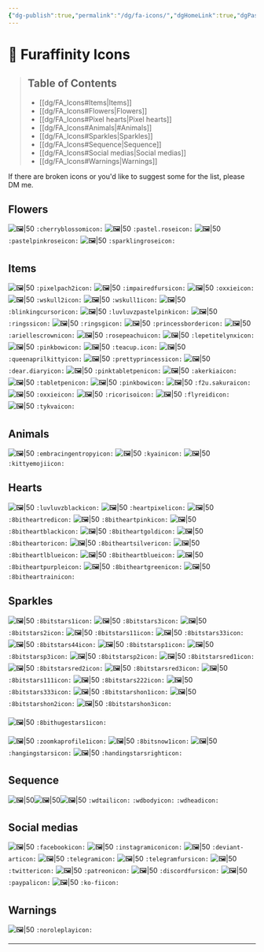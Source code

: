 ```yaml
---
{"dg-publish":true,"permalink":"/dg/fa-icons/","dgHomeLink":true,"dgPassFrontmatter":false}
---
```


# 🐾 Furaffinity Icons
> ## Table of Contents
> - [[dg/FA_Icons#Items|Items]]
> - [[dg/FA_Icons#Flowers|Flowers]]
> - [[dg/FA_Icons#Pixel hearts|Pixel hearts]]
> - [[dg/FA_Icons#Animals|#Animals]]
> - [[dg/FA_Icons#Sparkles|Sparkles]]
> - [[dg/FA_Icons#Sequence|Sequence]]
> - [[dg/FA_Icons#Social medias|Social medias]]
> - [[dg/FA_Icons#Warnings|Warnings]]

If there are broken icons or you'd like to suggest some for the list, please DM me.

## Flowers
![🖼|50](https://a.furaffinity.net/20010101/cherryblossom..gif) `:cherryblossomicon:`
![🖼|50](https://a.furaffinity.net/20010101/pastel.rose.gif) `:pastel.roseicon:`
![🖼|50](https://a.furaffinity.net/20010101/pastelpinkrose.gif) `:pastelpinkroseicon:`
![🖼|50](https://a.furaffinity.net/20010101/sparklingrose.gif) `:sparklingroseicon:`

## Items
![🖼|50](https://a.furaffinity.net/20010101/pixelpach2.gif) `:pixelpach2icon:`
![🖼|50](https://a.furaffinity.net/20010101/impairedfurs.gif) `:impairedfursicon:`
![🖼|50](https://a.furaffinity.net/20010101/oxxie.gif) `:oxxieicon:`
![🖼|50](https://a.furaffinity.net/20010101/wskull2.gif) `:wskull2icon:`
![🖼|50](https://a.furaffinity.net/20010101/wskull1.gif) `:wskull1icon:`
![🖼|50](https://a.furaffinity.net/20010101/blinkingcursor.gif) `:blinkingcursoricon:`
![🖼|50](https://a.furaffinity.net/20010101/luvluvzpastelpink.gif) `:luvluvzpastelpinkicon:`
![🖼|50](https://a.furaffinity.net/20010101/ringss.gif) `:ringssicon:`
![🖼|50](https://a.furaffinity.net/20010101/ringsg.gif) `:ringsgicon:`
![🖼|50](https://a.furaffinity.net/20010101/princessborder.gif) `:princessbordericon:`
![🖼|50](https://a.furaffinity.net/20010101/ariellescrown.gif) `:ariellescrownicon:`
![🖼|50](https://a.furaffinity.net/20010101/rosepeachu.gif) `:rosepeachuicon:`
![🖼|50](https://a.furaffinity.net/20010101/lepetitelynx.gif) `:lepetitelynxicon:`
![🖼|50](https://a.furaffinity.net/20010101/pinkbow.gif) `:pinkbowicon:`
![🖼|50](https://a.furaffinity.net/20010101/teacup..gif) `:teacup.icon:`
![🖼|50](https://a.furaffinity.net/20010101/queenaprilkitty.gif) `:queenaprilkittyicon:`
![🖼|50](https://a.furaffinity.net/20010101/prettyprincess..gif) `:prettyprincessicon:`
![🖼|50](https://a.furaffinity.net/20010101/dear.diary.gif) `:dear.diaryicon:`
![🖼|50](https://a.furaffinity.net/20010101/pinktabletpen.gif) `:pinktabletpenicon:`
![🖼|50](https://a.furaffinity.net/20010101/akerkia.gif) `:akerkiaicon:`
![🖼|50](https://a.furaffinity.net/20010101/tabletpen.gif) `:tabletpenicon:`
![🖼|50](https://a.furaffinity.net/20010101/pinkbow.gif) `:pinkbowicon:`
![🖼|50](https://a.furaffinity.net/20010101/f2u.sakura.gif) `:f2u.sakuraicon:`
![🖼|50](https://a.furaffinity.net/20010101/oxxie.gif) `:oxxieicon:`
![🖼|50](https://a.furaffinity.net/20010101/ricoriso.gif) `:ricorisoicon:`
![🖼|50](https://a.furaffinity.net/20010101/flyreid.gif) `:flyreidicon:`
![🖼|50](https://a.furaffinity.net/20010101/tykva.gif) `:tykvaicon:`

## Animals
![🖼|50](https://a.furaffinity.net/20010101/embracingentropy.gif) `:embracingentropyicon:`
![🖼|50](https://a.furaffinity.net/20010101/kyain.gif) `:kyainicon:`
![🖼|50](https://a.furaffinity.net/20010101/kittyemoji.gif) `:kittyemojiicon:`
## Hearts
![🖼|50](https://a.furaffinity.net/20010101/luvluvzblack.gif) `:luvluvzblackicon:`
![🖼|50](https://a.furaffinity.net/20010101/heartpixel.gif) `:heartpixelicon:`
![🖼|50](https://a.furaffinity.net/20010101/8bitheartred.gif) `:8bitheartredicon:`
![🖼|50](https://a.furaffinity.net/20010101/8bitheartpink.gif) `:8bitheartpinkicon:`
![🖼|50](https://a.furaffinity.net/20010101/8bitheartblack.gif) `:8bitheartblackicon:`
![🖼|50](https://a.furaffinity.net/20010101/8bitheartgold.gif) `:8bitheartgoldicon:`
![🖼|50](https://a.furaffinity.net/20010101/8bitheartor.gif) `:8bitheartoricon:`
![🖼|50](https://a.furaffinity.net/20010101/8bitheartsilver.gif) `:8bitheartsilvericon:`
![🖼|50](https://a.furaffinity.net/20010101/8bitheartlblue.gif) `:8bitheartlblueicon:`
![🖼|50](https://a.furaffinity.net/20010101/8bitheartblue.gif) `:8bitheartblueicon:`
![🖼|50](https://a.furaffinity.net/20010101/8bitheartpurple.gif) `:8bitheartpurpleicon:`
![🖼|50](https://a.furaffinity.net/20010101/8bitheartgreen.gif) `:8bitheartgreenicon:`
![🖼|50](https://a.furaffinity.net/20010101/8bitheartrain.gif) `:8bitheartrainicon:`

##  Sparkles
![🖼|50](https://a.furaffinity.net/20010101/8bitstars1.gif) `:8bitstars1icon:`
![🖼|50](https://a.furaffinity.net/20010101/8bitstars3.gif) `:8bitstars3icon:`
![🖼|50](https://a.furaffinity.net/20010101/8bitstars2.gif) `:8bitstars2icon:`
![🖼|50](https://a.furaffinity.net/20010101/8bitstars11.gif) `:8bitstars11icon:`
![🖼|50](https://a.furaffinity.net/20010101/8bitstars33.gif) `:8bitstars33icon:`
![🖼|50](https://a.furaffinity.net/20010101/8bitstars44.gif) `:8bitstars44icon:`
![🖼|50](https://a.furaffinity.net/20010101/8bitstarsp1.gif) `:8bitstarsp1icon:`
![🖼|50](https://a.furaffinity.net/20010101/8bitstarsp3.gif) `:8bitstarsp3icon:`
![🖼|50](https://a.furaffinity.net/20010101/8bitstarsp2.gif) `:8bitstarsp2icon:`
![🖼|50](https://a.furaffinity.net/20010101/8bitstarsred1.gif) `:8bitstarsred1icon:`
![🖼|50](https://a.furaffinity.net/20010101/8bitstarsred2.gif) `:8bitstarsred2icon:`
![🖼|50](https://a.furaffinity.net/20010101/8bitstarsred3.gif) `:8bitstarsred3icon:`
![🖼|50](https://a.furaffinity.net/20010101/8bitstars111.gif) `:8bitstars111icon:`
![🖼|50](https://a.furaffinity.net/20010101/8bitstars222.gif) `:8bitstars222icon:`
![🖼|50](https://a.furaffinity.net/20010101/8bitstars333.gif) `:8bitstars333icon:`
![🖼|50](https://a.furaffinity.net/20010101/8bitstarshon1.gif) `:8bitstarshon1icon:`
![🖼|50](https://a.furaffinity.net/20010101/8bitstarshon2.gif) `:8bitstarshon2icon:`
![🖼|50](https://a.furaffinity.net/20010101/8bitstarshon3.gif) `:8bitstarshon3icon:`

![🖼|50](https://a.furaffinity.net/20010101/8bithugestars1.gif) `:8bithugestars1icon:`

![🖼|50](https://a.furaffinity.net/20010101/zoomkaprofile1.gif) `:zoomkaprofile1icon:`
![🖼|50](https://a.furaffinity.net/20010101/8bitsnow1.gif) `:8bitsnow1icon:`
![🖼|50](https://a.furaffinity.net/20010101/hangingstars.gif) `:hangingstarsicon:`
![🖼|50](https://a.furaffinity.net/20010101/handingstarsright.gif) `:handingstarsrighticon:`

## Sequence
![🖼|50](https://a.furaffinity.net/20010101/wdtail.gif)![🖼|50](https://a.furaffinity.net/20010101/wdbody.gif)![🖼|50](https://a.furaffinity.net/20010101/wdhead.gif)
`:wdtailicon:` `:wdbodyicon:` `:wdheadicon:`


## Social medias
![🖼|50](https://a.furaffinity.net/20010101/facebook.gif) `:facebookicon:`
![🖼|50](https://a.furaffinity.net/20010101/instagramicon.gif) `:instagramiconicon:`
![🖼|50](https://a.furaffinity.net/20010101/deviant-art.gif) `:deviant-articon:`
![🖼|50](https://a.furaffinity.net/20010101/telegram.gif) `:telegramicon:`
![🖼|50](https://a.furaffinity.net/20010101/telegramfurs.gif) `:telegramfursicon:`
![🖼|50](https://a.furaffinity.net/20010101/twitter.gif) `:twittericon:`
![🖼|50](https://a.furaffinity.net/20010101/patreon.gif) `:patreonicon:`
![🖼|50](https://a.furaffinity.net/20010101/discordfurs.gif) `:discordfursicon:`
![🖼|50](https://a.furaffinity.net/20010101/paypal.gif) `:paypalicon:`
![🖼|50](https://a.furaffinity.net/20010101/ko-fi.gif) `:ko-fiicon:`

## Warnings
![🖼|50](https://a.furaffinity.net/20010101/noroleplay.gif) `:noroleplayicon:`

____